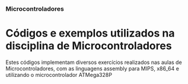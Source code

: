 ### Microcontroladores

# Códigos e exemplos utilizados na disciplina de Microcontroladores

Estes códigos implementam diversos exercícios realizados nas aulas de Microcontroladores, com as linguagens assembly para MIPS, x86_64 e utilizando o microcontrolador ATMega328P
